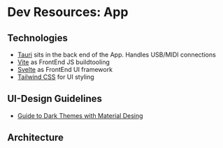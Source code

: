 # Dev Resources: App

## Technologies

* [Tauri](https://tauri.studio/) sits in the back end of the App. Handles USB/MIDI connections
* [Vite](https://vitejs.dev/) as FrontEnd JS buildtooling
* [Svelte](https://svelte.dev/) as FrontEnd UI framework
* [Tailwind CSS](https://tailwindcss.com/) for UI styling

## UI-Design Guidelines

* [Guide to Dark Themes with Material Desing](https://blog.prototypr.io/how-to-design-a-dark-theme-for-your-android-app-3daeb264637)

## Architecture